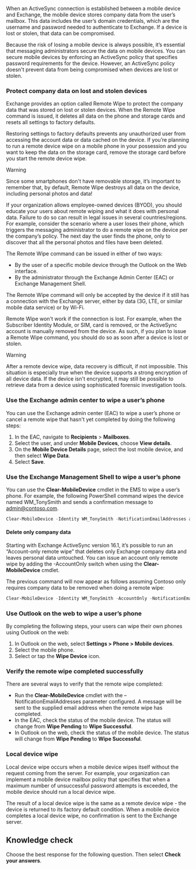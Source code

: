 When an ActiveSync connection is established between a mobile device and Exchange, the mobile device stores company data from the user’s mailbox. This data includes the user’s domain credentials, which are the username and password needed to authenticate to Exchange. If a device is lost or stolen, that data can be compromised.

Because the risk of losing a mobile device is always possible, it’s essential that messaging administrators secure the data on mobile devices. You can secure mobile devices by enforcing an ActiveSync policy that specifies password requirements for the device. However, an ActiveSync policy doesn't prevent data from being compromised when devices are lost or stolen.

### Protect company data on lost and stolen devices

Exchange provides an option called Remote Wipe to protect the company data that was stored on lost or stolen devices. When the Remote Wipe command is issued, it deletes all data on the phone and storage cards and resets all settings to factory defaults.

Restoring settings to factory defaults prevents any unauthorized user from accessing the account data or data cached on the device. If you’re planning to run a remote device wipe on a mobile phone in your possession and you want to keep the data on the storage card, remove the storage card before you start the remote device wipe.

> [!WARNING]
> Since some smartphones don't have removable storage, it’s important to remember that, by default, Remote Wipe destroys all data on the device, including personal photos and data!

If your organization allows employee-owned devices (BYOD), you should educate your users about remote wiping and what it does with personal data. Failure to do so can result in legal issues in several countries/regions. For example, consider the scenario where a user loses their phone, which triggers the messaging administrator to do a remote wipe on the device per the company’s policy. The next day the user finds the phone, only to discover that all the personal photos and files have been deleted.

The Remote Wipe command can be issued in either of two ways:

 -  By the user of a specific mobile device through the Outlook on the Web interface.
 -  By the administrator through the Exchange Admin Center (EAC) or Exchange Management Shell.

The Remote Wipe command will only be accepted by the device if it still has a connection with the Exchange server, either by data (3G, LTE, or similar mobile data service) or by Wi-Fi.

Remote Wipe won't work if the connection is lost. For example, when the Subscriber Identity Module, or SIM, card is removed, or the ActiveSync account is manually removed from the device. As such, if you plan to issue a Remote Wipe command, you should do so as soon after a device is lost or stolen.

> [!WARNING]
> After a remote device wipe, data recovery is difficult, if not impossible. This situation is especially true when the device supports a strong encryption of all device data. If the device isn't encrypted, it may still be possible to retrieve data from a device using sophisticated forensic investigation tools.

### Use the Exchange admin center to wipe a user’s phone

You can use the Exchange admin center (EAC) to wipe a user’s phone or cancel a remote wipe that hasn't yet completed by doing the following steps:

1.  In the EAC, navigate to **Recipients** &gt; **Mailboxes**.
2.  Select the user, and under **Mobile Devices**, choose **View details**.
3.  On the **Mobile Device Details** page, select the lost mobile device, and then select **Wipe Data**.
4.  Select **Save**.

### Use the Exchange Management Shell to wipe a user’s phone

You can use the **Clear-MobileDevice** cmdlet in the EMS to wipe a user’s phone. For example, the following PowerShell command wipes the device named WM\_TonySmith and sends a confirmation message to admin@contoso.com.

```powershell
Clear-MobileDevice -Identity WM_TonySmith -NotificationEmailAddresses admin@contoso.com
```

#### Delete only company data

Starting with Exchange ActiveSync version 16.1, it’s possible to run an “Account-only remote wipe” that deletes only Exchange company data and leaves personal data untouched. You can issue an account only remote wipe by adding the -AccountOnly switch when using the **Clear-MobileDevice** cmdlet.

The previous command will now appear as follows assuming Contoso only requires company data to be removed when doing a remote wipe:

```powershell
Clear-MobileDevice -Identity WM_TonySmith -AccountOnly -NotificationEmailAddresses admin@contoso.com 
```

### Use Outlook on the web to wipe a user’s phone

By completing the following steps, your users can wipe their own phones using Outlook on the web:

1.  In Outlook on the web, select **Settings &gt; Phone &gt; Mobile devices**.
2.  Select the mobile phone.
3.  Select or tap the **Wipe Device** icon.

### Verify the remote wipe completed successfully

There are several ways to verify that the remote wipe completed:

 -  Run the **Clear-MobileDevice** cmdlet with the –NotificationEmailAddresses parameter configured. A message will be sent to the supplied email address when the remote wipe has completed.
 -  In the EAC, check the status of the mobile device. The status will change from **Wipe Pending** to **Wipe Successful**.
 -  In Outlook on the web, check the status of the mobile device. The status will change from **Wipe Pending** to **Wipe Successful**.

### Local device wipe

Local device wipe occurs when a mobile device wipes itself without the request coming from the server. For example, your organization can implement a mobile device mailbox policy that specifies that when a maximum number of unsuccessful password attempts is exceeded, the mobile device should run a local device wipe.

The result of a local device wipe is the same as a remote device wipe - the device is returned to its factory default condition. When a mobile device completes a local device wipe, no confirmation is sent to the Exchange server.

## Knowledge check

Choose the best response for the following question. Then select **Check your answers**.